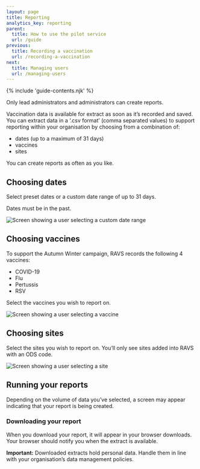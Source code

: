 ```yaml
---
layout: page
title: Reporting
analytics_key: reporting
parent:
  title: How to use the pilot service
  url: /guide
previous:
  title: Recording a vaccination
  url: /recording-a-vaccination
next:
  title: Managing users
  url: /managing-users
---
```


{% include 'guide-contents.njk' %}

Only lead administrators and administrators can create reports.

Vaccination data is available for extract as soon as it’s recorded and saved. You can extract data in a ‘.csv format’ (comma separated values) to support reporting within your organisation by choosing from a combination of:

* dates (up to a maximum of 31 days)
* vaccines
* sites

You can create reports as often as you like.

## Choosing dates

Select preset dates or a custom date range of up to 31 days.

Dates must be in the past.

![Screen showing a user selecting a custom date range](/images/report-dates.png)

## Choosing vaccines

To support the Autumn Winter campaign, RAVS records the following 4 vaccines:

* COVID-19
* Flu
* Pertussis
* RSV

Select the vaccines you wish to report on.

![Screen showing a user selecting a vaccine](/images/report-vaccines.png)

## Choosing sites

Select the sites you wish to report on. You’ll only see sites added into RAVS with an ODS code.

![Screen showing a user selecting a site](/images/report-sites.png)

## Running your reports

Depending on the volume of data you’ve selected, a screen may appear indicating that your report is being created.


### Downloading your report

When you download your report, it will appear in your browser downloads. Your browser should notify you when the extract is available.

**Important:** Downloaded extracts hold personal data. Handle them in line with your organisation’s data management policies.
